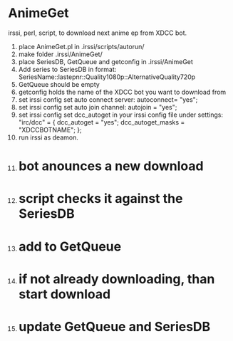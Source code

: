 AnimeGet
========

irssi, perl, script, to download next anime ep from XDCC bot.

1. place AnimeGet.pl in .irssi/scripts/autorun/
2. make folder .irssi/AnimeGet/
3. place SeriesDB, GetQueue and getconfig in .irssi/AnimeGet
4. Add series to SeriesDB in format: SeriesName::lastepnr::Quality1080p::AlternativeQuality720p
5. GetQueue should be empty
6. getconfig holds the name of the XDCC bot you want to download from
7. set irssi config set auto connect server: autoconnect= "yes";
8. set irssi config set auto join channel: autojoin = "yes";
9. set irssi config set dcc_autoget in your irssi config file under settings: "irc/dcc" = { dcc_autoget = "yes"; dcc_autoget_masks = "XDCCBOTNAME"; };
10. run irssi as deamon.
11. # bot anounces a new download
12. # script checks it against the SeriesDB
13. # add to GetQueue
14. # if not already downloading, than start download
15. # update GetQueue and SeriesDB
